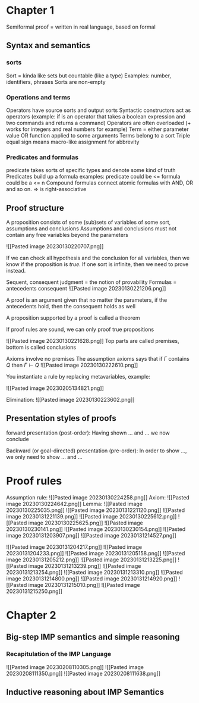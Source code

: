 # Chapter 1
Semiformal proof = written in real language, based on formal
## Syntax and semantics
### sorts
Sort = kinda like sets but countable (like a type)
Examples: number, identifiers, phrases
Sorts are non-empty

### Operations and terms
Operators have source sorts and output sorts
Syntactic constructors act as operators (example: if is an operator that takes a boolean expression and two commands and returns a command)
Operators are often overloaded (+ works for integers and real numbers for example)
Term = either parameter value OR function applied to some arguments
Terms belong to a sort
Triple equal sign means macro-like assignment for abbrevity
### Predicates and formulas
predicate takes sorts of specific types and denote some kind of truth
Predicates build up a formula
examples: predicate could be <=
formula could be a <= n
Compound formulas connect atomic formulas with AND, OR and so on.
=> is right-associative

## Proof structure
A proposition consists of some (sub)sets of variables of some sort, assumptions and conclusions
Assumptions and conclusions must not contain any free variables beyond the parameters

![[Pasted image 20230130220707.png]]

If we can check all hypothesis and the conclusion for all variables, then we know if the proposition is _true_. If one sort is infinite, then we need to prove instead.

Sequent, consequent judgment = the notion of provability
Formulas = antecedents
consequent
![[Pasted image 20230130221206.png]]

A proof is an argument given that no matter the parameters, if the antecedents hold, then the consequent holds as well

A proposition supported by a proof is called a theorem

If proof rules are sound, we can only proof true propositions

![[Pasted image 20230130221628.png]]
Top parts are called premises, bottom is called conclusions

Axioms involve no premises
The assumption axioms says that if $\Gamma$ contains $Q$ then $\Gamma\vdash Q$ 
![[Pasted image 20230130222610.png]]

You instantiate a rule by replacing metavariables, example:

![[Pasted image 20230205134821.png]]

Elimination:
![[Pasted image 20230130223602.png]]

## Presentation styles of proofs
forward presentation (post-order): Having shown ... and ... we now conclude

Backward (or goal-directed) presentation (pre-order): In order to show ..., we only need to show ... and ...

# Proof rules
Assumption rule:
![[Pasted image 20230130224258.png]]
Axiom:
![[Pasted image 20230130224642.png]]
Lemma:
![[Pasted image 20230130225035.png]]
![[Pasted image 20230131221120.png]]
![[Pasted image 20230131221139.png]]
![[Pasted image 20230130225612.png]]
![[Pasted image 20230130225625.png]]
![[Pasted image 20230130230141.png]]
![[Pasted image 20230130230154.png]]
![[Pasted image 20230131203907.png]]
![[Pasted image 20230131214527.png]]

![[Pasted image 20230131204217.png]]
![[Pasted image 20230131204233.png]]
![[Pasted image 20230131205158.png]]
![[Pasted image 20230131205212.png]]
![[Pasted image 20230131213225.png]]
![[Pasted image 20230131213239.png]]
![[Pasted image 20230131213254.png]]
![[Pasted image 20230131213310.png]]
![[Pasted image 20230131214800.png]]
![[Pasted image 20230131214920.png]]
![[Pasted image 20230131215010.png]]
![[Pasted image 20230131215250.png]]

# Chapter 2

## Big-step IMP semantics and simple reasoning
### Recapitulation of the IMP Language
![[Pasted image 20230208110305.png]]
![[Pasted image 20230208111350.png]]
![[Pasted image 20230208111638.png]]

## Inductive reasoning about IMP Semantics
